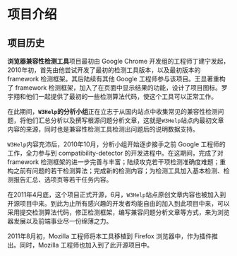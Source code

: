 # 项目介绍 #

## 项目历史 ##

**浏览器兼容性检测工具**项目最初由 Google Chrome 开发组的工程师丁建宁发起，2010年初，首先由他尝试开发了最初的检测工具版本，以及最初版本的 framework 检测框架。其后陆续有其他 Google 工程师参与该项目。王显著重构了 framework 检测框架，加入了在页面中显示结果的功能，设计了项目图标。罗宇翔和他们一起提供了最初的一些检测算法代码，使这个工具可以正常工作。

在此期间，**`W3Help`的分析小组**正在立志于从国内站点中收集常见的兼容性检测问题，将他们汇总分析以及撰写根源问题分析文章，这就是`W3Help`站点内最初文章内容的来源，同时也是兼容性检测工具检测出问题后的说明数据支持。

`W3Help`内容充沛后，2010年10月，分析小组开始逐步接手之前 Google 工程师的工作，全力参与到 compatibility-detector 的开发进程中。在这期间，完成了对 framework 检测框架的进一步完善与丰富；陆续攻克若干项检测准确度难题；重构之前有问题的若干检测算法；完成新的检测内容；为检测工具加入基本检测、检测报告汇总、选项页等若干任务内容。

在2011年4月底，这个项目正式开源，6月，`W3Help`站点原创文章内容也被加入到开源项目中来。到此为止所有感兴趣的开发者均能自由的加入到此项目中来，可以采用提交检测算法代码，修正检测框架，编写兼容问题分析文章等方式，来为浏览器发展以及前端事业尽一份绵薄之力。

2011年8月初，Mozilla 工程师将本工具移植到 Firefox 浏览器中，作为插件推出。同时，Mozilla 工程师也加入到了此开源项目中。